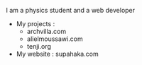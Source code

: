 I am a physics student and a web developer

- My projects :
  - archvilla.com
  - alielmoussawi.com
  - tenji.org
- My website : supahaka.com

